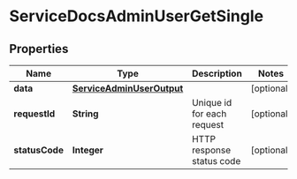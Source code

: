 

# ServiceDocsAdminUserGetSingle

## Properties

Name | Type | Description | Notes
------------ | ------------- | ------------- | -------------
**data** | [**ServiceAdminUserOutput**](ServiceAdminUserOutput.md) |  |  [optional]
**requestId** | **String** | Unique id for each request |  [optional]
**statusCode** | **Integer** | HTTP response status code |  [optional]




